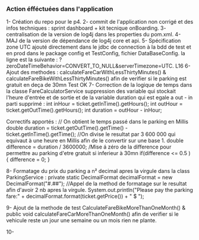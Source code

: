 ### Action éfféctuées dans l'application


1- Création du repo pour le p4.
2- commit de l'application non corrigé et des infos techniques : sprint dashboard + kit tecnique onBoarding.
3- centralisation de la version de log4j dans les properties du pom.xml.
4- MAJ de la version de dépendance de log4j core et api.
5- Spécification zone UTC ajouté directement dans le jdbc de connection à la bdd de test et en prod dans le package config et TestConfig, fichier DataBaseConfig. la ligne est la suivante : ?zeroDateTimeBehavior=CONVERT_TO_NULL&serverTimezone=UTC. L16
6- Ajout des methodes : calculateFareCarWithLessThirtyMinutes() & calculateFareBikeWithLessThirtyMinutes() afin de verifier si le parking est gratuit en deça de 30mn Test OK
7- Correction de la logique de temps dans la classe FareCalculatorService suppression des variable qui stockait l'heure d'entrée et de sortie et de la variable duration qui 
est egale a out - in parti supprimé : 
				int inHour = ticket.getInTime().getHours();
        			int outHour = ticket.getOutTime().getHours();
			        int duration = outHour - inHour;


Correctifs apportés :  // On obtient le temps passé dans le parking en Millis
		       double duration = ticket.getOutTime().getTime() - ticket.getInTime().getTime();
		       //On divise le resultat par 3 600 000 qui equivaut à une heure en Millis afin de le convertir sur une base 1.
		       double difference = duration / 3600000;
		       /Mise á zéro de la difference pour permettre au parking d'etre gratuit si inferieur à 30mn
      			 if(difference <= 0.5 ) {
           			difference = 0;
				}

8- Formatage du prix du parking a n² decimal apres la virgule dans la class ParkingService :     private static DecimalFormat decimalFormat = new DecimalFormat("#.##");
//Appel de la method de formatage sur le resultat afin d'avoir 2 nb apres la virgule.
System.out.println("Please pay the parking fare:" + decimalFormat.format(ticket.getPrice()) + " $ ");

9- Ajout de la methode de test CalculateFareBikeMoreThanOneMonth() &  public void calculateFareCarMoreThanOneMonth() afin de verifier si le vehicule reste un jour une semaine ou un mois rien ne plante.

10- 
